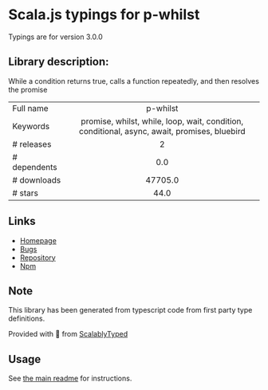 
# Scala.js typings for p-whilst

Typings are for version 3.0.0

## Library description:
While a condition returns true, calls a function repeatedly, and then resolves the promise

|                    |                 |
| ------------------ | :-------------: |
| Full name          | p-whilst |
| Keywords           | promise, whilst, while, loop, wait, condition, conditional, async, await, promises, bluebird |
| # releases         | 2 |
| # dependents       | 0.0 |
| # downloads        | 47705.0 |
| # stars            | 44.0 |

## Links
- [Homepage](https://github.com/sindresorhus/p-whilst#readme)
- [Bugs](https://github.com/sindresorhus/p-whilst/issues)
- [Repository](https://github.com/sindresorhus/p-whilst)
- [Npm](https://www.npmjs.com/package/p-whilst)
    


## Note
This library has been generated from typescript code from first party type definitions.

Provided with :purple_heart: from [ScalablyTyped](https://github.com/oyvindberg/ScalablyTyped)

## Usage
See [the main readme](../../readme.md) for instructions.


